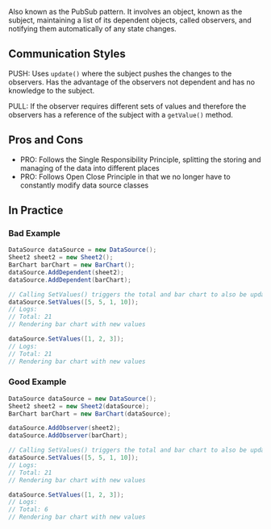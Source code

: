 Also known as the PubSub pattern. It involves an object, known as the subject, maintaining a list of its dependent objects, called observers, and notifying them automatically of any state changes.

## Communication Styles

PUSH: Uses `update()` where the subject pushes the changes to the observers. Has the advantage of the observers not dependent and has no knowledge to the subject.

PULL: If the observer requires different sets of values and therefore the observers has a reference of the subject with a `getValue()` method.

## Pros and Cons

- PRO: Follows the Single Responsibility Principle, splitting the storing and managing of the data into different places
- PRO: Follows Open Close Principle in that we no longer have to constantly modify data source classes

## In Practice

### Bad Example

```cs
DataSource dataSource = new DataSource();
Sheet2 sheet2 = new Sheet2();
BarChart barChart = new BarChart();
dataSource.AddDependent(sheet2);
dataSource.AddDependent(barChart);

// Calling SetValues() triggers the total and bar chart to also be updated:
dataSource.SetValues([5, 5, 1, 10]);
// Logs:
// Total: 21
// Rendering bar chart with new values

dataSource.SetValues([1, 2, 3]);
// Logs:
// Total: 21
// Rendering bar chart with new values
```

### Good Example

```cs
DataSource dataSource = new DataSource();
Sheet2 sheet2 = new Sheet2(dataSource);
BarChart barChart = new BarChart(dataSource);

dataSource.AddObserver(sheet2);
dataSource.AddObserver(barChart);

// Calling SetValues() triggers the total and bar chart to also be updated:
dataSource.SetValues([5, 5, 1, 10]);
// Logs:
// Total: 21
// Rendering bar chart with new values

dataSource.SetValues([1, 2, 3]);
// Logs:
// Total: 6
// Rendering bar chart with new values
```
